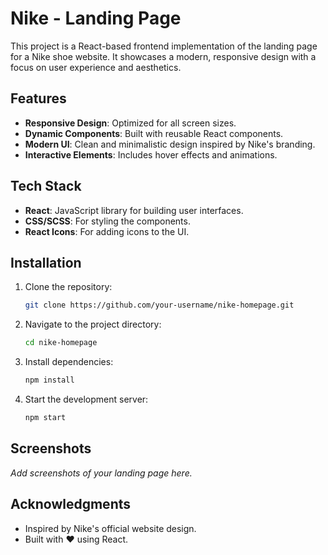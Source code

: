 # Nike - Landing Page

This project is a React-based frontend implementation of the landing page for a Nike shoe website. It showcases a modern, responsive design with a focus on user experience and aesthetics.

## Features

- **Responsive Design**: Optimized for all screen sizes.
- **Dynamic Components**: Built with reusable React components.
- **Modern UI**: Clean and minimalistic design inspired by Nike's branding.
- **Interactive Elements**: Includes hover effects and animations.

## Tech Stack

- **React**: JavaScript library for building user interfaces.
- **CSS/SCSS**: For styling the components.
- **React Icons**: For adding icons to the UI.

## Installation

1. Clone the repository:
    ```bash
    git clone https://github.com/your-username/nike-homepage.git
    ```
2. Navigate to the project directory:
    ```bash
    cd nike-homepage
    ```
3. Install dependencies:
    ```bash
    npm install
    ```
4. Start the development server:
    ```bash
    npm start
    ```

## Screenshots

_Add screenshots of your landing page here._

## Acknowledgments

- Inspired by Nike's official website design.
- Built with ❤️ using React.
